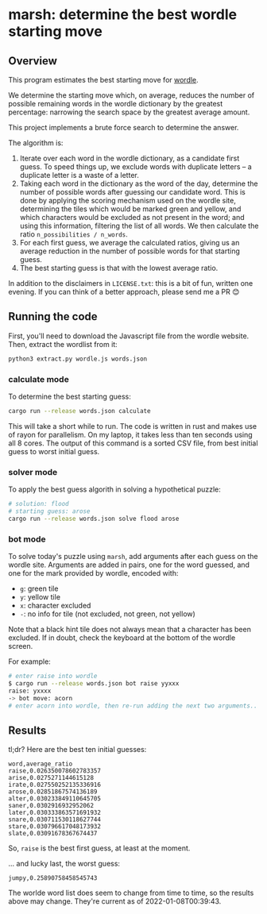 # marsh: determine the best wordle starting move

## Overview

This program estimates the best starting move for [wordle](https://www.powerlanguage.co.uk/wordle/).

We determine the starting move which, on average, reduces the number of possible remaining words
in the wordle dictionary by the greatest percentage: narrowing the search space by the greatest
average amount.

This project implements a brute force search to determine the answer.

The algorithm is:

1. Iterate over each word in the wordle dictionary, as a candidate first guess. To speed things up, we exclude words with duplicate letters – a duplicate letter is a waste of a letter.
2. Taking each word in the dictionary as the word of the day, determine the number of possible words after guessing our candidate word. This is done by applying the scoring mechanism used on the wordle site, determining the tiles which would be marked green and yellow, and which characters would be excluded as not present in the word; and using this information, filtering the list of all words. We then calculate the ratio `n_possibilities / n_words`.
3. For each first guess, we average the calculated ratios, giving us an average reduction in the number of possible words for that starting guess.
4. The best starting guess is that with the lowest average ratio.

In addition to the disclaimers in `LICENSE.txt`: this is a bit of fun, written one evening. If you can think
of a better approach, please send me a PR 😊

## Running the code

First, you'll need to download the Javascript file from the wordle website.
Then, extract the wordlist from it:

```sh
python3 extract.py wordle.js words.json
```

### calculate mode

To determine the best starting guess:

```sh
cargo run --release words.json calculate
```

This will take a short while to run. The code is written in rust and makes use of rayon for parallelism.
On my laptop, it takes less than ten seconds using all 8 cores.  The output of this command is a
sorted CSV file, from best initial guess to worst initial guess.

### solver mode

To apply the best guess algorith in solving a hypothetical puzzle:

```sh
# solution: flood
# starting guess: arose
cargo run --release words.json solve flood arose
```

### bot mode

To solve today's puzzle using `marsh`, add arguments after each guess on the wordle site.
Arguments are added in pairs, one for the word guessed, and one for the mark provided
by wordle, encoded with:

- `g`: green tile
- `y`: yellow tile
- `x`: character excluded
- `-`: no info for tile (not excluded, not green, not yellow)

Note that a black hint tile does not always mean that a character has been excluded. If in
doubt, check the keyboard at the bottom of the wordle screen.

For example:

```sh
# enter raise into wordle
$ cargo run --release words.json bot raise yyxxx
raise: yxxxx
-> bot move: acorn
# enter acorn into wordle, then re-run adding the next two arguments..
```

## Results

tl;dr? Here are the best ten initial guesses:

```csv
word,average_ratio
raise,0.026350078602783357
arise,0.0275271144615128
irate,0.027550252135336916
arose,0.02851867574136189
alter,0.030233849110645705
saner,0.0302916932952062
later,0.030333863571691932
snare,0.030711530118627744
stare,0.030796617048173932
slate,0.03091678367674437
```

So, `raise` is the best first guess, at least at the moment.

... and lucky last, the worst guess:

```csv
jumpy,0.25890758458545743
```

The worlde word list does seem to change from time to time, so the results above may change.
They're current as of 2022-01-08T00:39:43.
